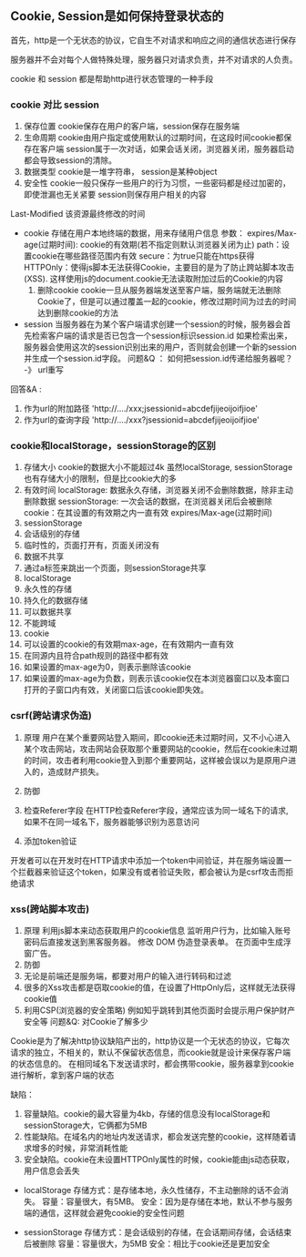 ## Cookie, Session是如何保持登录状态的

首先，http是一个无状态的协议，它自生不对请求和响应之间的通信状态进行保存

服务器并不会对每个人做特殊处理，服务器只对请求负责，并不对请求的人负责。

cookie 和 session 都是帮助http进行状态管理的一种手段

### cookie 对比 session
1. 保存位置
cookie保存在用户的客户端，session保存在服务端
2. 生命周期
cookie由用户指定或使用默认的过期时间，在这段时间cookie都保存在客户端
session属于一次对话，如果会话关闭，浏览器关闭，服务器启动都会导致session的清除。
3. 数据类型
cookie是一堆字符串， session是某种object
4. 安全性
cookie一般只保存一些用户的行为习惯，一些密码都是经过加密的，即使泄漏也无关紧要
session则保存用户相关的内容

Last-Modified 该资源最终修改的时间

- cookie 
  存储在用户本地终端的数据，用来存储用户信息
  参数：
  expires/Max-age(过期时间):  cookie的有效期(若不指定则默认浏览器关闭为止)
  path：设置cookie在哪些路径范围内有效
  secure：为true只能在https获得
  HTTPOnly：使得js脚本无法获得Cookie，主要目的是为了防止跨站脚本攻击(XSS).
  这样使用js的document.cookie无法读取附加过后的Cookie的内容
  1. 删除cookie
    cookie一旦从服务器端发送至客户端，服务端就无法删除Cookie了，但是可以通过覆盖一起的cookie，修改过期时间为过去的时间达到删除cookie的方法
- session
  当服务器在为某个客户端请求创建一个session的时候，服务器会首先检索客户端的请求是否已包含一个session标识session.id
  如果检索出来，服务器会使用这次的session识别出来的用户，否则就会创建一个新的session并生成一个session.id字段。
问题&Q ：
  如何把session.id传递给服务器呢？    -》 url重写

回答&A :
  1. 作为url的附加路径
    'http://..../xxx;jsessionid=abcdefjijeoijoifjioe'
  2. 作为url的查询字段
    'http://..../xxx?jsessionid=abcdefjijeoijoifjioe'


### cookie和localStorage，sessionStorage的区别
1. 存储大小
cookie的数据大小不能超过4k
虽然localStorage, sessionStorage也有存储大小的限制，但是比cookie大的多
2. 有效时间
localStorage: 数据永久存储，浏览器关闭不会删除数据，除非主动删除数据
sessionStorage: 一次会话的数据，在浏览器关闭后会被删除
cookie：在其设置的有效期之内一直有效 expires/Max-age(过期时间)
3. sessionStorage
  1. 会话级别的存储
  2. 临时性的，页面打开有，页面关闭没有
  3. 数据不共享
  4. 通过a标签来跳出一个页面，则sessionStorage共享
4. localStorage
  1. 永久性的存储
  2. 持久化的数据存储
  3. 可以数据共享
  4. 不能跨域
5. cookie
  1. 可以设置的cookie的有效期max-age，在有效期内一直有效
  2. 在同源内且符合path规则的路径中都有效
  3. 如果设置的max-age为0，则表示删除该cookie
  4. 如果设置的max-age为负数，则表示该cookie仅在本浏览器窗口以及本窗口打开的子窗口内有效，关闭窗口后该cookie即失效。

### csrf(跨站请求伪造)
1. 原理
  用户在某个重要网站登入期间，即cookie还未过期时间，又不小心进入某个攻击网站，攻击网站会获取那个重要网站的cookie，然后在cookie未过期的时间，攻击者利用cookie登入到那个重要网站，这样被会误以为是原用户进入的，造成财产损失。
2. 防御
  1. 检查Referer字段
  在HTTP检查Referer字段，通常应该为同一域名下的请求, 如果不在同一域名下，服务器能够识别为恶意访问

  2. 添加token验证

  开发者可以在开发时在HTTP请求中添加一个token中间验证，并在服务端设置一个拦截器来验证这个token，如果没有或者验证失败，都会被认为是csrf攻击而拒绝请求

### xss(跨站脚本攻击)
1. 原理
  利用js脚本来动态获取用户的cookie信息
  监听用户行为，比如输入账号密码后直接发送到黑客服务器。
  修改 DOM 伪造登录表单。
  在页面中生成浮窗广告。
2. 防御
  1. 无论是前端还是服务端，都要对用户的输入进行转码和过滤
  2. 很多的Xss攻击都是窃取cookie的值，在设置了HttpOnly后，这样就无法获得cookie值
  3. 利用CSP(浏览器的安全策略)
    例如知乎跳转到其他页面时会提示用户保护财产安全等
问题&Q: 对Cookie了解多少

Cookie是为了解决http协议缺陷产出的，http协议是一个无状态的协议，它每次请求的独立，不相关的，默认不保留状态信息，而cookie就是设计来保存客户端的状态信息的。
在相同域名下发送请求时，都会携带cookie，服务器拿到cookie进行解析，拿到客户端的状态

缺陷：
  1. 容量缺陷。cookie的最大容量为4kb，存储的信息没有localStorage和sessionStorage大，它俩都为5MB
  2. 性能缺陷。在域名内的地址内发送请求，都会发送完整的cookie，这样随着请求增多的时候，非常消耗性能
  3. 安全缺陷。cookie在未设置HTTPOnly属性的时候，cookie能由js动态获取，用户信息会丢失

- localStorage
  存储方式：是存储本地，永久性储存，不主动删除的话不会消失。
  容量：容量很大，有5MB。
  安全：因为是存储在本地，默认不参与服务端的通信，这样就会避免cookie的安全性问题

- sessionStorage
  存储方式：是会话级别的存储，在会话期间存储，会话结束后被删除
  容量：容量很大，为5MB
  安全：相比于cookie还是更加安全
